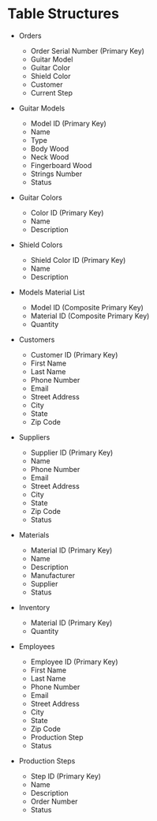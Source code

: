 # Table Structures

- Orders
    - Order Serial Number (Primary Key)
    - Guitar Model
    - Guitar Color
    - Shield Color
    - Customer
    - Current Step

- Guitar Models
    - Model ID (Primary Key)
    - Name 
    - Type
    - Body Wood
    - Neck Wood
    - Fingerboard Wood
    - Strings Number
    - Status

- Guitar Colors
    - Color ID (Primary Key)
    - Name
    - Description

- Shield Colors
    - Shield Color ID (Primary Key)
    - Name
    - Description

- Models Material List
    - Model ID (Composite Primary Key)
    - Material ID (Composite Primary Key)
    - Quantity

- Customers
    - Customer ID (Primary Key)
    - First Name
    - Last Name
    - Phone Number
    - Email
    - Street Address
    - City
    - State 
    - Zip Code

- Suppliers
    - Supplier ID (Primary Key)
    - Name
    - Phone Number
    - Email
    - Street Address
    - City
    - State 
    - Zip Code
    - Status

- Materials
    - Material ID (Primary Key)
    - Name
    - Description
    - Manufacturer
    - Supplier
    - Status

- Inventory
    - Material ID (Primary Key)
    - Quantity
    
- Employees
    - Employee ID (Primary Key)
    - First Name
    - Last Name
    - Phone Number
    - Email
    - Street Address
    - City
    - State 
    - Zip Code
    - Production Step
    - Status
    
- Production Steps
    - Step ID (Primary Key)
    - Name
    - Description
    - Order Number
    - Status


